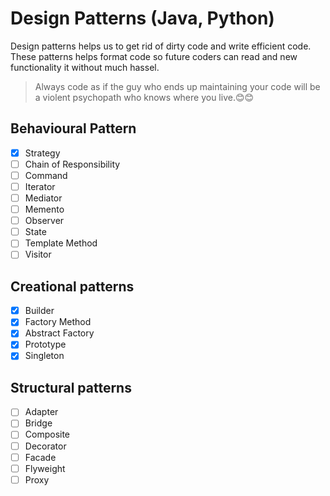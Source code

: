 # Design Patterns (Java, Python)
Design patterns helps us to get rid of dirty code and write efficient code. These patterns helps format code so future coders can read and new functionality it without much hassel. 
> Always code as if the guy who ends up maintaining your code will be a violent psychopath who knows where you live.😊😊

## Behavioural Pattern 
 - [x] Strategy
 - [ ] Chain of Responsibility
 - [ ] Command
 - [ ] Iterator
 - [ ] Mediator
 - [ ] Memento
 - [ ] Observer
 - [ ] State
 - [ ] Template Method
 - [ ] Visitor

## Creational patterns
 - [x] Builder
 - [x] Factory Method
 - [x] Abstract Factory
 - [x] Prototype
 - [x] Singleton

## Structural patterns
 - [ ] Adapter
 - [ ] Bridge
 - [ ] Composite
 - [ ] Decorator
 - [ ] Facade
 - [ ] Flyweight
 - [ ] Proxy
